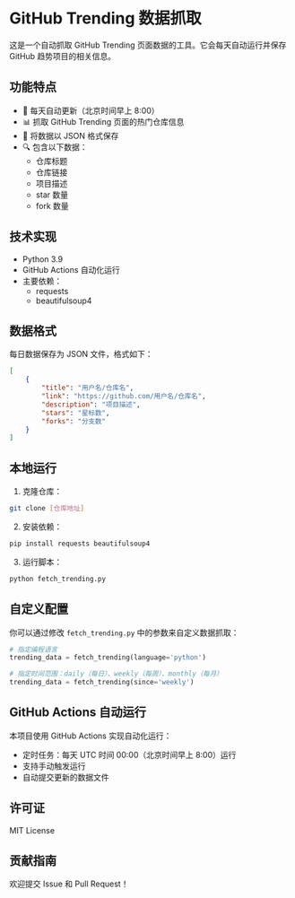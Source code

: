 # GitHub Trending 数据抓取

这是一个自动抓取 GitHub Trending 页面数据的工具。它会每天自动运行并保存 GitHub 趋势项目的相关信息。

## 功能特点

- 🔄 每天自动更新（北京时间早上 8:00）
- 📊 抓取 GitHub Trending 页面的热门仓库信息
- 💾 将数据以 JSON 格式保存
- 🔍 包含以下数据：
  - 仓库标题
  - 仓库链接
  - 项目描述
  - star 数量
  - fork 数量

## 技术实现

- Python 3.9
- GitHub Actions 自动化运行
- 主要依赖：
  - requests
  - beautifulsoup4

## 数据格式

每日数据保存为 JSON 文件，格式如下：

```json
[
    {
        "title": "用户名/仓库名",
        "link": "https://github.com/用户名/仓库名",
        "description": "项目描述",
        "stars": "星标数",
        "forks": "分支数"
    }
]
```

## 本地运行

1. 克隆仓库：
```bash
git clone [仓库地址]
```

2. 安装依赖：
```bash
pip install requests beautifulsoup4
```

3. 运行脚本：
```bash
python fetch_trending.py
```

## 自定义配置

你可以通过修改 `fetch_trending.py` 中的参数来自定义数据抓取：

```python
# 指定编程语言
trending_data = fetch_trending(language='python')

# 指定时间范围：daily（每日）、weekly（每周）、monthly（每月）
trending_data = fetch_trending(since='weekly')
```

## GitHub Actions 自动运行

本项目使用 GitHub Actions 实现自动化运行：

- 定时任务：每天 UTC 时间 00:00（北京时间早上 8:00）运行
- 支持手动触发运行
- 自动提交更新的数据文件

## 许可证

MIT License

## 贡献指南

欢迎提交 Issue 和 Pull Request！
